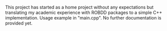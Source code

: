 This project has started as a home project without any expectations but translating my academic experience with ROBDD packages to a simple C++ implementation. Usage example in "main.cpp". No further documentation is provided yet.
